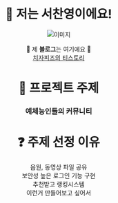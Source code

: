 <div align="center">


# 🙌 저는 서찬영이에요!
![이미지](https://valorantinfo.com/images/kr/tactibear-spray_valorant_icon_3946.webp)

🔻 제 **블로그**는 여기에요 🔻  
[치자피즈의 티스토리](https://cheezzapisse.tistory.com/)






# 📢 프로젝트 주제

### 예체능인들의 커뮤니티

# ❓ 주제 선정 이유
음원, 동영상 파일 공유  
보안성 높은 로그인 기능 구현  
추천받고 랭킹시스템  
이런거 만들어보고 싶어서

</div>